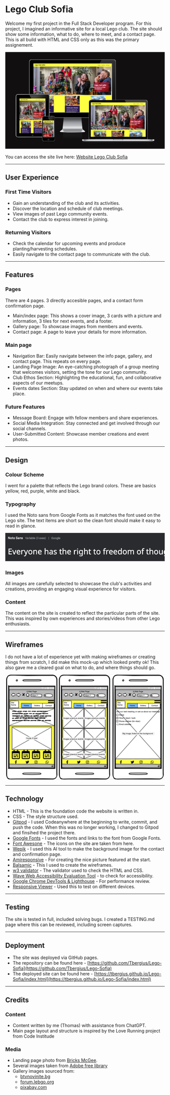# Lego Club Sofia

Welcome my first project in the Full Stack Developer program. For this project, I imagined an informative site for a local Lego club. The site should show some information, what to do, where to meet, and a contact page. This is all build with HTML and CSS only as this was the primary assignement. 

![Resonsive site image](documents/amiresponsive.png)

You can access the site live here: [Website Lego Club Sofia](https://tbergius.github.io/Lego-Sofia/index.html)

---
## User Experience

### First Time Visitors
- Gain an understanding of the club and its activities.
- Discover the location and schedule of club meetings.
- View images of past Lego community events.
- Contact the club to express interest in joining.

### Returning Visitors
- Check the calendar for upcoming events and produce planting/harvesting schedules.
- Easily navigate to the contact page to communicate with the club.

---
## Features

### Pages
There are 4 pages. 3 directly accesible pages, and a contact form confirmation page.

- Main/index page: This shows a cover image, 3 cards with a picture and information, 3 tiles for next events, and a footer.
- Gallery page: To showcase images from members and events.
- Contact page: A page to leave your details for more information.

### Main page
- Navigation Bar: Easily navigate between the info page, gallery, and contact page. This repeats on every page.
- Landing Page Image: An eye-catching photograph of a group meeting that welcomes visitors, setting the tone for our Lego community.
- Club Ethos Section: Highlighting the educational, fun, and collaborative aspects of our meetups.
- Events dates Section: Stay updated on when and where our events take place.

### Future Features
- Message Board: Engage with fellow members and share experiences.
- Social Media Integration: Stay connected and get involved through our social channels.
- User-Submitted Content: Showcase member creations and event photos.

---
## Design

### Colour Scheme
I went for a palette that reflects the Lego brand colors. These are basics yellow, red, purple, white and black. 

### Typography
I used the Noto sans from Google Fonts as it matches the font used on the Lego site. The text items are short so the clean font should make it easy to read in glance.

![Noto sans image](documents/Noto.png)

### Images
All images are carefully selected to showcase the club's activities and creations, providing an engaging visual experience for visitors.

### Content
The content on the site is created to reflect the particular parts of the site. This was inspired by own experiences and stories/videos from other Lego enthusiasts. 

---
## Wireframes

I do not have a lot of experience yet with making wireframes or creating things from scratch, I did make this mock-up which looked pretty ok! This also gave me a cleared goal on what to do, and where things should go. 

![Wireframe image](documents/Wireframe.png)

---
## Technology

- HTML - This is the foundation code the website is written in.
- CSS - The style structure used.
- [Gitpod](https://www.gitpod.io/) - I used Codeanywhere at the beginning to write, commit, and push the code. When this was no longer working, I changed to Gitpod and finsihed the project there.
- [Google Fonts](https://fonts.google.com/) - I used the fonts and links to the font from Google Fonts.
- [Font Awesone](https://fontawesome.com/) - The icons on the site are taken from here.
- [Wepik](https://wepik.com/) - I used this AI tool to make the background image for the contact and confirmation page.
- [Amiresponsive](https://ui.dev/amiresponsive) - For creating the nice picture featured at the start.
- [Balsamic](https://balsamiq.cloud/) - This I used to create the wireframes.
- [w3 validator](https://validator.w3.org/) - The validator used to check the HTML and CSS.
- [Wave Web Accessibility Evaluation Tool](https://wave.webaim.org/) - to check for accessibility.
- [Google Chrome DevTools & Lighthouse](https://developer.chrome.com/docs/lighthouse/overview) - For performance review.
- [Responsive Viewer](https://responsiveviewer.org/) - Used this to test on different devices.

---
## Testing

The site is tested in full, included solving bugs. I created a TESTING.md page where this can be reviewed, including screen captures.

---
## Deployment

- The site was deployed via GitHub pages.
- The repository can be found here - [https://github.com/Tbergius/Lego-Sofia](https://github.com/Tbergius/Lego-Sofia)
- The deployed site can be found here - [https://tbergius.github.io/Lego-Sofia/index.html](https://tbergius.github.io/Lego-Sofia/index.html)

---
## Credits
### Content
- Content written by me (Thomas) with assistance from ChatGPT.
- Main page layout and structure is inspired by the Love Running project from Code Institude

### Media
- Landing page photo from [Bricks McGee](https://www.bricksmcgee.com/lego-user-groups-lugs-in-the-uk/).
- Several images taken from [Adobe free library](https://stock.adobe.com/)
- Gallery images sourced from: 
  - [btvnovinite.bg](https://btvnovinite.bg/galeria/galleries/izlozhba-na-unikalna-kolekcija-ot-lego-vlakovi-modeli-video-i-snimki.html/1071?image=7)
  - [forum.lebgo.org](https://forum.lebgo.org/)
  - [pixabay.com](https://pixabay.com/)
